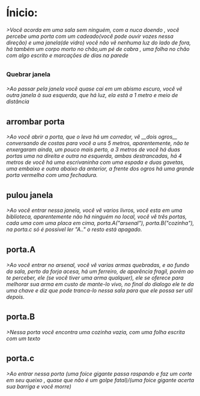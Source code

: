 <h1>
  Ínicio:
<h6>
>Você acorda em uma sala sem ninguém, com a nuca doendo , 
você percebe uma porta com um cadeado(você pode ouvir vozes nessa direção) 
e uma janela(de vidro) você não vê nenhuma luz do lado de fora,
há também um corpo morto no chão,um pé de cabra , uma folha no chão 
com algo escrito e marcações de dias na parede
<h3>    
    Quebrar janela
<h6>    
>Ao passar pela janela você quase cai em um abismo
escuro, você vê outra janela à sua esquerda, que há luz, ela está a 
1 metro e meio de distância

<h2>  arrombar porta 
<h6>
   >Ao você abrir a porta, que o leva há um corredor, vê __dois ogros__ conversando de costas
para você a uns 5 metros, aparentemente, não te enxergaram ainda, um pouco mais perto, 
a 3 metros de você há duas portas uma na direita e outra na esquerda, ambas destrancadas,
há 4 metros de você há uma escrivaninha com uma espada e duas gavetas, uma embaixo e outra
abaixo da anterior, a frente dos ogros há uma grande porta vermelha com uma fechadura.   
<h2>
        pulou janela
<h6>    
    >Ao você entrar nessa janela, você vê varios livros, você esta em 
uma biblioteca, aparentemente não há ninguém no local, você vê três portas, cada uma com uma
placa em cima, porta.A("arsenal"), porta.B("cozinha"), na porta.c só é possivel ler "A.." o resto 
está apagado.

<h2>
        porta.A 
<h6>
        >Ao você entrar no arsenal, você vê varias armas quebradas, e ao fundo da sala, perto da forja acesa, há um ferreiro, de aparência fragil, porém ao te perceber, ele (se você tiver uma arma qualquer), ele se oferece para melhorar sua arma em custo de mante-lo vivo, no final do dialogo ele te da uma chave e diz que pode tranca-lo nessa sala para que ele possa ser util depois.
<h2>
     porta.B 
<h6>
>Nessa porta você encontra uma cozinha vazia, com uma folha escrita com um texto
<h2>
    porta.c
<h6>
>Ao entrar nessa porta (uma foice gigante passa raspando e faz um corte em seu queixo , quase que não é um golpe fatal)/(uma foice gigante acerta sua barriga e você morre)

